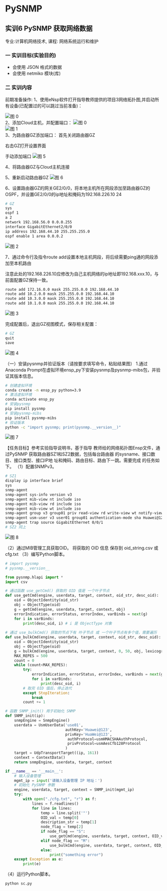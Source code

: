 # PySNMP

## 实训6 PySNMP 获取网络数据
专业:计算机网络技术, 课程: 网络系统运行和维护

### 一 实训目标(实验目的)
- 会使用 JSON 格式的数据
- 会使用 netmiko 模块(库)

### 二 实训内容
前期准备操作:
1、使用eNsp软件打开指导教师提供的项目3网络拓扑图,并启动所有设备(已配置过的可以跳过当前准备)：

![图 0](images/bca2f41845ae7acb01c4ae03595b3d03aa351d4b13076a96d6649afca8c702e8.png)  
2、添加Cloud主机，并配置端口：
![图 0](images/679365d7aad1251c33714b69c2d3135a33748443829c97dea70452bb032f35dd.png)  
![图 1](images/36a2f112a78758b3fc91af565977b43cbcda00cbeb9935471d9eeb40d798f74c.png)  
3、为路由器GZ添加端口：
首先关闭路由器GZ

右击GZ打开设置界面

手动添加端口
![图 5](images/c0a3256f64aef89dcaf0afe70522bcb94f1d7fd331a6b96c577795446a7214d5.png)  

4、将路由器GZ与Cloud主机连接

5、重新启动路由器GZ
![图 6](images/0b8015d729c1027dae13064547dc3874143706d4ad3eb0d25075c636d2cc2a4b.png)  


6、设置路由器GZ的网关GE2/0/0，将本地主机所在网段添加至路由器GZ的OSPF，并设置GE2/0/0的ip地址和掩码为192.168.226.10 24
```sh
# GZ
sys
ospf 1
a 2
network 192.168.56.0 0.0.0.255
interface GigabitEthernet2/0/0
ip address 192.168.44.10 255.255.255.0
ospf enable 1 area 0.0.0.2
```
![图 2](images/c5e1f702afb9b48e30e905e0f34e9ed06a90ca0bb0042145f0c46f7d113ec146.png)  

7、通过命令行及指令route add设置本地主机网段，将后续需要ping通的网段添加至本机路由

注意此处的192.168.226.10应修改为自己主机网络的ip地址即192.168.xxx.10，与前面配置GZ保持一致。
```sh
route add 172.16.0.0 mask 255.255.0.0 192.168.44.10
route add 10.2.0.0 mask 255.255.0.0 192.168.44.10
route add 10.3.0.0 mask 255.255.0.0 192.168.44.10
route add 10.1.0.0 mask 255.255.0.0 192.168.44.10
```
![图 3](images/17d23f79787388ee170c612ef6a5542440e83c05a249704a579ab8336f1ad72c.png)  

完成配置后，退出GZ视图模式，保存相关配置：
```sh
# GZ
quit
save
```
![图 4](images/511e48601dfba01865ba1adbb667c1d90e997b42c7ded3e9ca5a3abc83227d77.png)  

（一）安装pysnmp并验证版本（请按要求填写命令，粘贴结果图）
1.通过Anaconda Prompt在虚拟环境ensp_py下安装pysnmp及pysnmp-mibs包，并验证其版本信息。
```sh
# 创建虚拟环境
conda create -n ensp_py python=3.9
# 激活虚拟环境
conda activate ensp_py
# 安装pysnmp
pip install pysnmp
# 安装pysnmp-mibs
pip install pysnmp-mibs
# 验证版本
python -c "import pysnmp; print(pysnmp.__version__)"
```
![图 7](images/2dd6900904426eeb6fd33aa2610a57473c93fc7a14bfb4dc23711798eb19ea54.png)  

【任务目标】参考实验指导说明书，基于指导
教师给的网络拓扑图Ensp文件，通过PySNMP
获取路由器SZ1和SZ2数据，包括每台路由器
的sysname、接口数目、接口类型、接口IP地
址和掩码、路由目标、路由下一跳。需要完成
的任务如下。
（1）配置SNMPv3。
```sh
# SZ1
display ip interface brief
sys
snmp-agent
snmp-agent sys-info version v3
snmp-agent mib-view nt include iso
snmp-agent mib-view rd include iso
snmp-agent mib-view wt include iso
snmp-agent group v3 group01 priv read-view rd write-view wt notify-view nt
snmp-agent usm-user v3 user01 group01 authentication-mode sha Huawei@123 privacy-mode aes128 Huawei@123
snmp-agent trap source GigabitEthernet 0/0/1
# SZ2 同上
```
![图 8](images/2f9c78232aa923d0a8c5c1a19dc52d59cc80ad9dca254a14a7501ec01fda78b4.png)  

（2）通过MIB管理工具获取OID。
将获取的 OID 信息 保存到 oid_string.csv 或 cfg.txt
（3）编写Python脚本。
```py
# import pysnmp
# pysnmp.__version__

from pysnmp.hlapi import *
import csv

# 通过函数 use_getCmd() 获取的 OID 值是 一个叶子节点
def use_getCmd(engine, userdata, target, context, oid_str, desc_oid):
    oid = ObjectIdentity(oid_str)
    obj = ObjectType(oid)
    g = getCmd(engine, userdata, target, context, obj)
    errorIndication, errorStatus, errorIndex, varBinds = next(g)
    for i in varBinds:
        print(desc_oid, i) # i 是 ObjectType 对象
    
# 通过 use_bulkCmd() 获取的节点下有 叶子节点 或 一个叶子节点有多个值，需要遍历
def use_bulkCmd(engine, userdata, target, context, oid_str, desc_oid):
    oid = ObjectIdentity(oid_str)
    obj = ObjectType(oid)
    g = bulkCmd(engine, userdata, target, context, 0, 50, obj, lexicographicMode=False)
    MAX_REPES = 500
    count = 0
    while (count<MAX_REPES):
        try:
            errorIndication, errorStatus, errorIndex, varBinds = next(g)
            for i in varBinds:
                print(desc_oid, i)
        # 取完 OID 值后，停止迭代
        except StopIteration:
            break
        count += 1

# 函数 SNMP_init() 用于初始化 SNMP
def SNMP_init(ip):
    snmpEngine = SnmpEngine()
    userdata = UsmUserData('use01', 
                           authKey='Huawei@123',
                           privKey='HuaWei@123',
                            authProtocol=usmHMACSHAAuthProtocol,
                            privProtocol=usmAesCfb128Protocol
                           )
    target = UdpTransportTarget((ip, 161))
    context = ContextData()
    return snmpEngine, userdata, target, context

if __name__ == '__main__':
    # 输入设备管理
    mgmt_ip = input('请输入设备管理 IP 地址：')
    # 初始化 PySNMP 参数
    engine, userdata, target, context = SNMP_init(mgmt_ip)
    try:
        with open("./cfg.txt", "r") as f:
            lines = f.readlines()
            for line in lines:
                temp = line.split('"')
                OID_val = temp[0]
                description_str = temp[1]
                node_flag = temp[2]
                if node_flag == "S":
                    use_getCmd(engine, userdata, target, context, OID_val, description_str)
                elif node_flag == "M":
                    use_bulkCmd(engine, userdata, target, context, OID_val, description_str)
                else:
                    print("something error")
    except Exception as e:
        print(e)
```
（4）运行Python脚本。
```sh
python sc.py
```